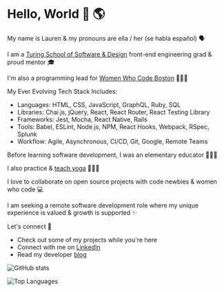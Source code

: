 # Hello, World 👋 🌎 

My name is Lauren & my pronouns are ella / her (se habla español) 🗣️ 

I am a [Turing School of Software & Design](https://turing.io/) front-end engineering grad & proud mentor 🎓️ 

I'm also a programming lead for [Women Who Code Boston](https://www.womenwhocode.com/boston) 👩🏻‍💻 

My Ever Evolving Tech Stack Includes:
   - Languages: HTML, CSS, JavaScript, GraphQL, Ruby, SQL 
   - Libraries: Chai.js, jQuery, React, React Router, React Testing Library
   - Frameworks: Jest, Mocha, React Native, Rails 
   - Tools: Babel, ESLint, Node.js, NPM, React Hooks, Webpack, RSpec, Splunk
   - Workflow: Agile, Asynchronous, CI/CD, Git, Google, Remote Teams

Before learning software development, I was an elementary educator 👩🏻‍🏫 

I also practice & [teach yoga](https://app.ubindi.com/Lauren.Lucero) 🧘🏻‍♀️ 

I love to collaborate on open source projects with code newbies & women who code 💻 

I am seeking a remote software development role where my unique experience is valued & growth is supported ✨

Let's connect 🔗
  - Check out some of my projects while you're here
  - Connect with me on [LinkedIn](https://www.linkedin.com/in/laurenlucero/)
  - Read my developer [blog](https://laurenbreathes.hashnode.dev/)

![GitHub stats](https://github-readme-stats.vercel.app/api?username=laurenlucero&count_private=true&show_icons=true&theme=dracula&hide=stars)

![Top Languages](https://github-readme-stats.vercel.app/api/top-langs/?username=laurenlucero&show_icons=true&theme=dracula)
